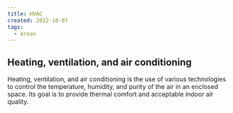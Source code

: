 ```yaml
---
title: HVAC
created: 2022-10-07
tags:
  - areas
---
```


## Heating, ventilation, and air conditioning

Heating, ventilation, and air conditioning is the use of various technologies to control the temperature, humidity, and purity of the air in an enclosed space. Its goal is to provide thermal comfort and acceptable indoor air quality.